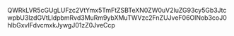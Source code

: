 QWRkLVR5cGUgLUFzc2VtYmx5TmFtZSBTeXN0ZW0uV2luZG93cy5Gb3JtcwpbU3lzdGVtLldpbmRvd3MuRm9ybXMuTWVzc2FnZUJveF06OlNob3coJ0hlbGxvIFdvcmxkJywgJ01zZ0JveCcp
